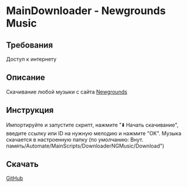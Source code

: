 # MainDownloader - Newgrounds Music
## Требования
Доступ к интернету
## Описание
Скачивание любой музыки с сайта [Newgrounds](https://www.newgrounds.com/audio)
## Инструкция
Импортируйте и запустите скрипт, нажмите "⬇️ Начать скачивание", введите ссылку или ID на нужную мелодию и нажмите "OK". Музыка скачается в настроенную папку (по умолчанию: Внут. память/Automate/MainScripts/DownloaderNGMusic/Download")
## Скачать
[GitHub](https://github.com/MainPlay-YT/MainScripts-Automate/raw/main/MainDownloaderNGMusic/Releases/!Latest/MainDownloader%20-%20Newgrounds%20Music.flo)